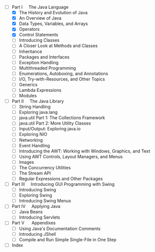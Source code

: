 + [ ] Part I&nbsp;&nbsp;&nbsp;&nbsp;&nbsp;The Java Language
  + [x] The History and Evolution of Java
  + [x] An Overview of Java
  + [X] Data Types, Variables, and Arrays
  + [X] Operators
  + [X] Control Statements
  + [ ] Introducing Classes
  + [ ] A Closer Look at Methods and Classes
  + [ ] Inheritance
  + [ ] Packages and Interfaces
  + [ ] Exception Handling
  + [ ] Multithreaded Programming
  + [ ] Enumerations, Autoboxing, and Annotations
  + [ ] I/O, Try-with-Resources, and Other Topics
  + [ ] Generics
  + [ ] Lambda Expressions
  + [ ] Modules
+ [ ] Part II&nbsp;&nbsp;&nbsp;&nbsp;&nbsp;The Java Library
  + [ ] String Handling
  + [ ] Exploring java.lang
  + [ ] java.util Part 1: The Collections Framework
  + [ ] java.util Part 2: More Utility Classes
  + [ ] Input/Output: Exploring java.io
  + [ ] Exploring NIO
  + [ ] Networking
  + [ ] Event Handling
  + [ ] Introducing the AWT: Working with Windows, Graphics, and Text
  + [ ] Using AWT Controls, Layout Managers, and Menus
  + [ ] Images
  + [ ] The Concurrency Utilities
  + [ ] The Stream API
  + [ ] Regular Expressions and Other Packages
+ [ ] Part III&nbsp;&nbsp;&nbsp;&nbsp;&nbsp;Introducing GUI Programming with Swing
  + [ ] Introducing Swing
  + [ ] Exploring Swing
  + [ ] Introducing Swing Menus
+ [ ] Part IV&nbsp;&nbsp;&nbsp;&nbsp;&nbsp;Applying Java
  + [ ] Java Beans
  + [ ] Introducing Servlets
+ [ ] Part V &nbsp;&nbsp;&nbsp;&nbsp;&nbsp;Appendixes
  + [ ] Using Java's Documentation Comments
  + [ ] Introducing JShell
  + [ ] Compile and Run Simple Single-File in One Step
+ [ ] Index
